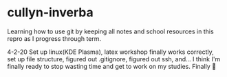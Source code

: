 # cullyn-inverba

Learning how to use git by keeping all notes and school resources in this repro as I progress through term.

4-2-20
    Set up linux(KDE Plasma), latex workshop finally works correctly, set up file structure, figured out .gitignore, figured out ssh, and... I think I'm finally ready to stop wasting time and get to work on my studies. Finally 🥽